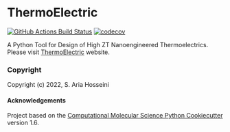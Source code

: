 ThermoElectric
==============================
[//]: # (Badges)
[![GitHub Actions Build Status](https://github.com/REPLACE_WITH_OWNER_ACCOUNT/ThermoElectric/workflows/CI/badge.svg)](https://github.com/REPLACE_WITH_OWNER_ACCOUNT/ThermoElectric/actions?query=workflow%3ACI)
[![codecov](https://codecov.io/gh/REPLACE_WITH_OWNER_ACCOUNT/ThermoElectric/branch/master/graph/badge.svg)](https://codecov.io/gh/REPLACE_WITH_OWNER_ACCOUNT/ThermoElectric/branch/master)


A Python Tool for Design of High ZT Nanoengineered Thermoelectrics. Please visit [ThermoElectric](file:///Users/ariahosseini/PycharmProjects/pythonProject/ThermoElectric/docs/_build/html/index.html#) website.

### Copyright

Copyright (c) 2022, S. Aria Hosseini


#### Acknowledgements
 
Project based on the 
[Computational Molecular Science Python Cookiecutter](https://github.com/molssi/cookiecutter-cms) version 1.6.
